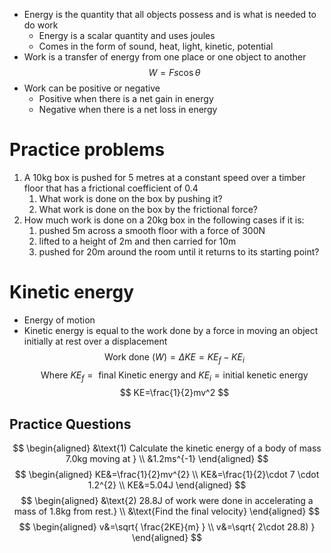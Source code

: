 - Energy is the quantity that all objects possess and is what is needed to do work
	- Energy is a scalar quantity and uses joules
	- Comes in the form of sound, heat, light, kinetic, potential
- Work is a transfer of energy from one place or one object to another
$$
W=Fs\cos \theta
$$
- Work can be positive or negative
	- Positive when there is a net gain in energy
	- Negative when there is a net loss in energy
# Practice problems
1. A 10kg box is pushed for 5 metres at a constant speed over a timber floor that has a frictional coefficient of 0.4
	1. What work is done on the box by pushing it?
	2. What work is done on the box by the frictional force?
2. How much work is done on a 20kg box in the following cases if it is:
	1. pushed 5m across a smooth floor with a force of 300N
	2. lifted to a height of 2m and then carried for 10m
	3. pushed for 20m around the room until it returns to its starting point?
$$
$$
# Kinetic energy 
- Energy of motion
- Kinetic energy is equal to the work done by a force in moving an object initially at rest over a displacement
$$
\text{Work done} \ (W)=\Delta KE=KE_{f}-KE_{i}
$$
$$
\text{ Where} \ KE_{f} = \text{ final Kinetic energy and } KE_{i} = \text{initial kenetic energy}
$$
$$
KE=\frac{1}{2}mv^2
$$
## Practice Questions
$$
\begin{aligned}
&\text{1) Calculate the kinetic energy of a body of mass 7.0kg moving at } \\
&1.2ms^{-1}
\end{aligned}
$$
$$
\begin{aligned}
KE&=\frac{1}{2}mv^{2} \\
KE&=\frac{1}{2}\cdot 7 \cdot 1.2^{2} \\
KE&=5.04J
\end{aligned}
$$
$$
\begin{aligned}
&\text{2) 28.8J of work were done in accelerating a mass of 1.8kg from rest.} \\
&\text{Find the final velocity}
\end{aligned}
$$
$$
\begin{aligned}
v&=\sqrt{ \frac{2KE}{m} } \\
v&=\sqrt{ 2\cdot 28.8) }
\end{aligned}
$$